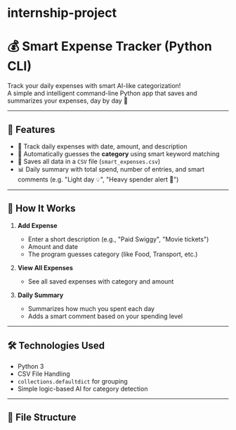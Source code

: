# internship-project
# 💰 Smart Expense Tracker (Python CLI)

Track your daily expenses with smart AI-like categorization!  
A simple and intelligent command-line Python app that saves and summarizes your expenses, day by day 💸

---

## 🚀 Features

- 📅 Track daily expenses with date, amount, and description
- 🧠 Automatically guesses the **category** using smart keyword matching
- 💾 Saves all data in a `CSV` file (`smart_expenses.csv`)
- 📊 Daily summary with total spend, number of entries, and smart comments (e.g. "Light day 💡", "Heavy spender alert 🚨")

---

## 🔧 How It Works

1. **Add Expense**  
   - Enter a short description (e.g., "Paid Swiggy", "Movie tickets")
   - Amount and date
   - The program guesses category (like Food, Transport, etc.)

2. **View All Expenses**  
   - See all saved expenses with category and amount

3. **Daily Summary**  
   - Summarizes how much you spent each day
   - Adds a smart comment based on your spending level

---

## 🛠️ Technologies Used

- Python 3
- CSV File Handling
- `collections.defaultdict` for grouping
- Simple logic-based AI for category detection

---

## 📁 File Structure


